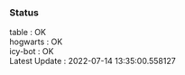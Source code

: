 ### Status


table : OK  
hogwarts : OK  
icy-bot : OK  
Latest Update : 2022-07-14 13:35:00.558127
